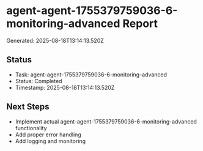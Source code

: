 # agent-agent-1755379759036-6-monitoring-advanced Report

Generated: 2025-08-18T13:14:13.520Z

## Status
- Task: agent-agent-1755379759036-6-monitoring-advanced
- Status: Completed
- Timestamp: 2025-08-18T13:14:13.520Z

## Next Steps
- Implement actual agent-agent-1755379759036-6-monitoring-advanced functionality
- Add proper error handling
- Add logging and monitoring
